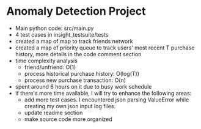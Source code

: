 # Anomaly Detection Project
- Main python code: src/main.py
- 4 test cases in insight_testsuite/tests
- created a map of map to track friends network
- created a map of priority queue to track users' most recent T purchase history, more details in the code comment section
- time complexity analysis
  - friend/unfriend: O(1)
  - process historical purchase history: O(log(T))
  - process new purchase transaction: O(n)
- spent around 6 hours on it due to busy work schedule
- if there's more time available, I will try to enhance the following areas:
  - add more test cases. I encountered json parsing ValueError while creating my own json input log files. 
  - update readme section 
  - make source code more organized
